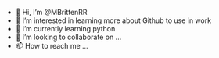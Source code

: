 - 👋 Hi, I’m @MBrittenRR
- 👀 I’m interested in learning more about Github to use in work
- 🌱 I’m currently learning python
- 💞️ I’m looking to collaborate on ...
- 📫 How to reach me ...

<!---
MBrittenRR/MBrittenRR is a ✨ special ✨ repository because its `README.md` (this file) appears on your GitHub profile.
You can click the Preview link to take a look at your changes.
--->
